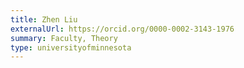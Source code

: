```yaml
---
title: Zhen Liu
externalUrl: https://orcid.org/0000-0002-3143-1976
summary: Faculty, Theory
type: universityofminnesota
---
```

